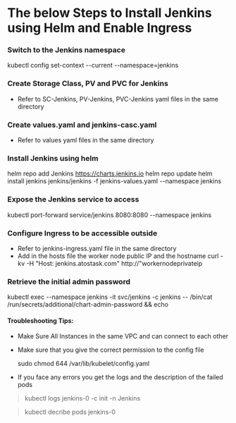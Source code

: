 # The below Steps to Install Jenkins using Helm and Enable Ingress

### Switch to the Jenkins namespace

   kubectl config set-context --current --namespace=jenkins

### Create Storage Class, PV and PVC for Jenkins
- Refer to SC-Jenkins, PV-Jenkins, PVC-Jenkins yaml files in the same directory

### Create values.yaml and jenkins-casc.yaml
- Refer to values yaml files in the same directory

### Install Jenkins using helm
   helm repo add Jenkins https://charts.jenkins.io
   helm repo update
   helm install jenkins jenkins/jenkins -f jenkins-values.yaml --namespace jenkins

### Expose the Jenkins service to access
   kubectl port-forward service/jenkins 8080:8080 --namespace jenkins

### Configure Ingress to be accessible outside
- Refer to jenkins-ingress.yaml file in the same directory
- Add in the hosts file the worker node public IP and the hostname
   curl -kv -H "Host: jenkins.atostask.com" http://"workernodeprivateip		

### Retrieve the initial admin password  
   kubectl exec --namespace jenkins -it svc/jenkins -c jenkins -- /bin/cat /run/secrets/additional/chart-admin-password && echo

#### Troubleshooting Tips:

- Make Sure All Instances in the same VPC and can connect to each other
  
- Make sure that you give the correct permission to the config file 

 
   sudo chmod 644 /var/lib/kubelet/config.yaml

- If you face any errors you get the logs and the description of the failed pods
> kubectl logs jenkins-0 -c init -n Jenkins

> kubectl decribe pods jenkins-0

